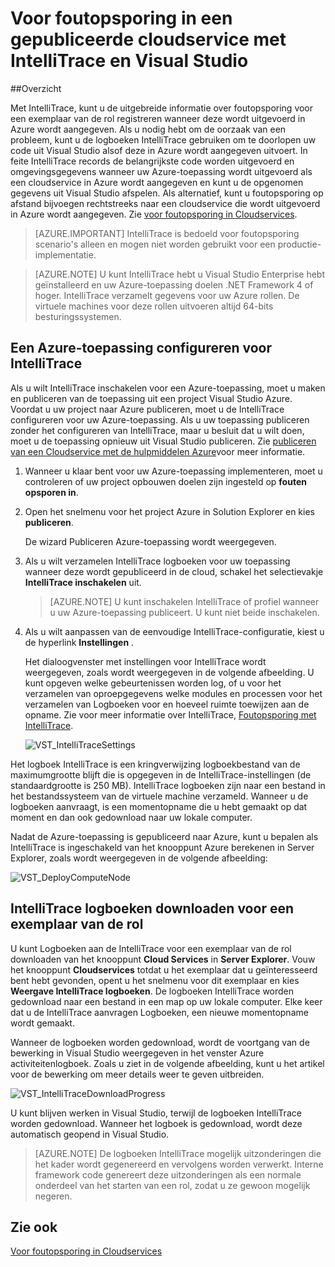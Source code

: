 <properties 
   pageTitle="Voor foutopsporing in een gepubliceerde cloudservice met IntelliTrace en Visual Studio | Microsoft Azure"
   description="Voor foutopsporing in een gepubliceerde cloudservice met IntelliTrace en Visual Studio"
   services="visual-studio-online"
   documentationCenter="n/a"
   authors="TomArcher"
   manager="douge"
   editor="" />
<tags 
   ms.service="visual-studio-online"
   ms.devlang="multiple"
   ms.topic="article"
   ms.tgt_pltfrm="multiple"
   ms.workload="na"
   ms.date="08/15/2016"
   ms.author="tarcher" />

# <a name="debugging-a-published-cloud-service-with-intellitrace-and-visual-studio"></a>Voor foutopsporing in een gepubliceerde cloudservice met IntelliTrace en Visual Studio

##<a name="overview"></a>Overzicht

Met IntelliTrace, kunt u de uitgebreide informatie over foutopsporing voor een exemplaar van de rol registreren wanneer deze wordt uitgevoerd in Azure wordt aangegeven. Als u nodig hebt om de oorzaak van een probleem, kunt u de logboeken IntelliTrace gebruiken om te doorlopen uw code uit Visual Studio alsof deze in Azure wordt aangegeven uitvoert. In feite IntelliTrace records de belangrijkste code worden uitgevoerd en omgevingsgegevens wanneer uw Azure-toepassing wordt uitgevoerd als een cloudservice in Azure wordt aangegeven en kunt u de opgenomen gegevens uit Visual Studio afspelen. Als alternatief, kunt u foutopsporing op afstand bijvoegen rechtstreeks naar een cloudservice die wordt uitgevoerd in Azure wordt aangegeven. Zie [voor foutopsporing in Cloudservices](http://go.microsoft.com/fwlink/p/?LinkId=623041).

>[AZURE.IMPORTANT] IntelliTrace is bedoeld voor foutopsporing scenario's alleen en mogen niet worden gebruikt voor een productie-implementatie.

>[AZURE.NOTE] U kunt IntelliTrace hebt u Visual Studio Enterprise hebt geïnstalleerd en uw Azure-toepassing doelen .NET Framework 4 of hoger. IntelliTrace verzamelt gegevens voor uw Azure rollen. De virtuele machines voor deze rollen uitvoeren altijd 64-bits besturingssystemen.

## <a name="to-configure-an-azure-application-for-intellitrace"></a>Een Azure-toepassing configureren voor IntelliTrace

Als u wilt IntelliTrace inschakelen voor een Azure-toepassing, moet u maken en publiceren van de toepassing uit een project Visual Studio Azure. Voordat u uw project naar Azure publiceren, moet u de IntelliTrace configureren voor uw Azure-toepassing. Als u uw toepassing publiceren zonder het configureren van IntelliTrace, maar u besluit dat u wilt doen, moet u de toepassing opnieuw uit Visual Studio publiceren. Zie [publiceren van een Cloudservice met de hulpmiddelen Azure](http://go.microsoft.com/fwlink/p/?LinkId=623012)voor meer informatie.

1. Wanneer u klaar bent voor uw Azure-toepassing implementeren, moet u controleren of uw project opbouwen doelen zijn ingesteld op **fouten opsporen in**.

1. Open het snelmenu voor het project Azure in Solution Explorer en kies **publiceren**.
 
    De wizard Publiceren Azure-toepassing wordt weergegeven.

1. Als u wilt verzamelen IntelliTrace logboeken voor uw toepassing wanneer deze wordt gepubliceerd in de cloud, schakel het selectievakje **IntelliTrace inschakelen** uit.

    >[AZURE.NOTE] U kunt inschakelen IntelliTrace of profiel wanneer u uw Azure-toepassing publiceert. U kunt niet beide inschakelen.

1. Als u wilt aanpassen van de eenvoudige IntelliTrace-configuratie, kiest u de hyperlink **Instellingen** .

    Het dialoogvenster met instellingen voor IntelliTrace wordt weergegeven, zoals wordt weergegeven in de volgende afbeelding. U kunt opgeven welke gebeurtenissen worden log, of u voor het verzamelen van oproepgegevens welke modules en processen voor het verzamelen van Logboeken voor en hoeveel ruimte toewijzen aan de opname. Zie voor meer informatie over IntelliTrace, [Foutopsporing met IntelliTrace](http://go.microsoft.com/fwlink/?LinkId=214468).

    ![VST_IntelliTraceSettings](./media/vs-azure-tools-intellitrace-debug-published-cloud-services/IC519063.png)

Het logboek IntelliTrace is een kringverwijzing logboekbestand van de maximumgrootte blijft die is opgegeven in de IntelliTrace-instellingen (de standaardgrootte is 250 MB). IntelliTrace logboeken zijn naar een bestand in het bestandssysteem van de virtuele machine verzameld. Wanneer u de logboeken aanvraagt, is een momentopname die u hebt gemaakt op dat moment en dan ook gedownload naar uw lokale computer.

Nadat de Azure-toepassing is gepubliceerd naar Azure, kunt u bepalen als IntelliTrace is ingeschakeld van het knooppunt Azure berekenen in Server Explorer, zoals wordt weergegeven in de volgende afbeelding:

![VST_DeployComputeNode](./media/vs-azure-tools-intellitrace-debug-published-cloud-services/IC744134.png)

## <a name="downloading-intellitrace-logs-for-a-role-instance"></a>IntelliTrace logboeken downloaden voor een exemplaar van de rol

U kunt Logboeken aan de IntelliTrace voor een exemplaar van de rol downloaden van het knooppunt **Cloud Services** in **Server Explorer**. Vouw het knooppunt **Cloudservices** totdat u het exemplaar dat u geïnteresseerd bent hebt gevonden, opent u het snelmenu voor dit exemplaar en kies **Weergave IntelliTrace logboeken**. De logboeken IntelliTrace worden gedownload naar een bestand in een map op uw lokale computer. Elke keer dat u de IntelliTrace aanvragen Logboeken, een nieuwe momentopname wordt gemaakt.

Wanneer de logboeken worden gedownload, wordt de voortgang van de bewerking in Visual Studio weergegeven in het venster Azure activiteitenlogboek. Zoals u ziet in de volgende afbeelding, kunt u het artikel voor de bewerking om meer details weer te geven uitbreiden.

![VST_IntelliTraceDownloadProgress](./media/vs-azure-tools-intellitrace-debug-published-cloud-services/IC745551.png)

U kunt blijven werken in Visual Studio, terwijl de logboeken IntelliTrace worden gedownload. Wanneer het logboek is gedownload, wordt deze automatisch geopend in Visual Studio.

>[AZURE.NOTE] De logboeken IntelliTrace mogelijk uitzonderingen die het kader wordt gegenereerd en vervolgens worden verwerkt. Interne framework code genereert deze uitzonderingen als een normale onderdeel van het starten van een rol, zodat u ze gewoon mogelijk negeren.

## <a name="see-also"></a>Zie ook

[Voor foutopsporing in Cloudservices](https://msdn.microsoft.com/library/ee405479.aspx)

